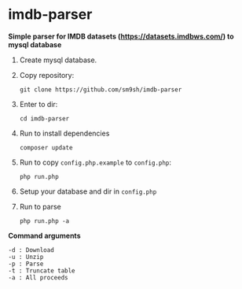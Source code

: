 # imdb-parser
**Simple parser for IMDB datasets (https://datasets.imdbws.com/) to mysql database**

1. Create mysql database.

2. Copy repository:

    `git clone https://github.com/sm9sh/imdb-parser`

3. Enter to dir:

    `cd imdb-parser`

4. Run to install dependencies

    `composer update`

5. Run to copy `config.php.example` to `config.php`:

    `php run.php`

6. Setup your database and dir in `config.php`

7. Run to parse

    `php run.php -a`

**Command arguments**

    -d : Download
    -u : Unzip
    -p : Parse
    -t : Truncate table
    -a : All proceeds
